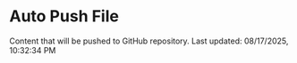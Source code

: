 # Auto Push File

Content that will be pushed to GitHub repository.
Last updated: 08/17/2025, 10:32:34 PM
